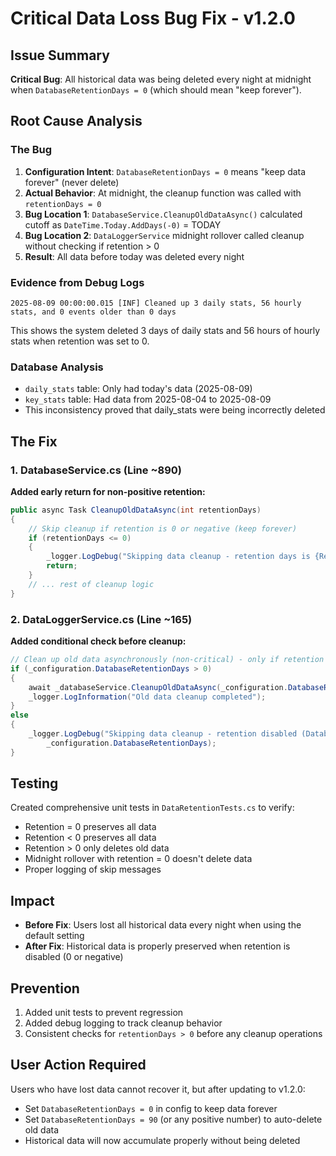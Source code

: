 # Critical Data Loss Bug Fix - v1.2.0

## Issue Summary
**Critical Bug**: All historical data was being deleted every night at midnight when `DatabaseRetentionDays = 0` (which should mean "keep forever").

## Root Cause Analysis

### The Bug
1. **Configuration Intent**: `DatabaseRetentionDays = 0` means "keep data forever" (never delete)
2. **Actual Behavior**: At midnight, the cleanup function was called with `retentionDays = 0`
3. **Bug Location 1**: `DatabaseService.CleanupOldDataAsync()` calculated cutoff as `DateTime.Today.AddDays(-0)` = TODAY
4. **Bug Location 2**: `DataLoggerService` midnight rollover called cleanup without checking if retention > 0
5. **Result**: All data before today was deleted every night

### Evidence from Debug Logs
```
2025-08-09 00:00:00.015 [INF] Cleaned up 3 daily stats, 56 hourly stats, and 0 events older than 0 days
```
This shows the system deleted 3 days of daily stats and 56 hours of hourly stats when retention was set to 0.

### Database Analysis
- `daily_stats` table: Only had today's data (2025-08-09)
- `key_stats` table: Had data from 2025-08-04 to 2025-08-09
- This inconsistency proved that daily_stats were being incorrectly deleted

## The Fix

### 1. DatabaseService.cs (Line ~890)
**Added early return for non-positive retention:**
```csharp
public async Task CleanupOldDataAsync(int retentionDays)
{
    // Skip cleanup if retention is 0 or negative (keep forever)
    if (retentionDays <= 0)
    {
        _logger.LogDebug("Skipping data cleanup - retention days is {RetentionDays} (keep forever)", retentionDays);
        return;
    }
    // ... rest of cleanup logic
}
```

### 2. DataLoggerService.cs (Line ~165)
**Added conditional check before cleanup:**
```csharp
// Clean up old data asynchronously (non-critical) - only if retention is enabled
if (_configuration.DatabaseRetentionDays > 0)
{
    await _databaseService.CleanupOldDataAsync(_configuration.DatabaseRetentionDays);
    _logger.LogInformation("Old data cleanup completed");
}
else
{
    _logger.LogDebug("Skipping data cleanup - retention disabled (DatabaseRetentionDays = {RetentionDays})", 
        _configuration.DatabaseRetentionDays);
}
```

## Testing
Created comprehensive unit tests in `DataRetentionTests.cs` to verify:
- Retention = 0 preserves all data
- Retention < 0 preserves all data  
- Retention > 0 only deletes old data
- Midnight rollover with retention = 0 doesn't delete data
- Proper logging of skip messages

## Impact
- **Before Fix**: Users lost all historical data every night when using the default setting
- **After Fix**: Historical data is properly preserved when retention is disabled (0 or negative)

## Prevention
1. Added unit tests to prevent regression
2. Added debug logging to track cleanup behavior
3. Consistent checks for `retentionDays > 0` before any cleanup operations

## User Action Required
Users who have lost data cannot recover it, but after updating to v1.2.0:
- Set `DatabaseRetentionDays = 0` in config to keep data forever
- Set `DatabaseRetentionDays = 90` (or any positive number) to auto-delete old data
- Historical data will now accumulate properly without being deleted